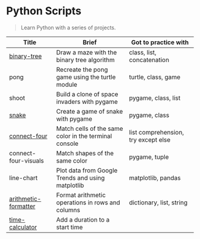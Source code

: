 # Python Scripts

> Learn Python with a series of projects.

| Title                                                                         | Brief                                                 | Got to practice with                |
| ----------------------------------------------------------------------------- | ----------------------------------------------------- | ----------------------------------- |
| [binary-tree](https://repl.it/@borntofrappe/binarytree)                       | Draw a maze with the binary tree algorithm            | class, list, concatenation          |
| pong                                                                          | Recreate the pong game using the turtle module        | turtle, class, game                 |
| shoot                                                                         | Build a clone of space invaders with pygame           | pygame, class, list                 |
| [snake](https://repl.it/@borntofrappe/snake)                                  | Create a game of snake with pygame                    | pygame, class                       |
| [connect-four](https://repl.it/@borntofrappe/connect-four)                    | Match cells of the same color in the terminal console | list comprehension, try except else |
| connect-four-visuals                                                          | Match shapes of the same color                        | pygame, tuple                       |
| line-chart                                                                    | Plot data from Google Trends and using matplotlib     | matplotlib, pandas                  |
| [arithmetic-formatter](https://repl.it/@borntofrappe/fcc-arithmetic-arranger) | Format arithmetic operations in rows and columns      | dictionary, list, string            |
| [time-calculator](https://repl.it/@borntofrappe/fcc-time-calculator)          | Add a duration to a start time                        |                                     |
